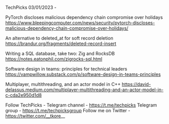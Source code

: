 TechPicks 03/01/2023 -

PyTorch discloses malicious dependency chain compromise over holidays
https://www.bleepingcomputer.com/news/security/pytorch-discloses-malicious-dependency-chain-compromise-over-holidays/

An alternative to deleted_at for soft record deletion
https://brandur.org/fragments/deleted-record-insert

Writing a SQL database, take two: Zig and RocksDB
https://notes.eatonphil.com/zigrocks-sql.html

Software design in teams: principles for technical leaders
https://vampwillow.substack.com/p/software-design-in-teams-principles

Multiplayer, multithreading, and an actor model in C++
https://david-delassus.medium.com/multiplayer-multithreading-and-an-actor-model-in-c-cda2e950d1d8

Follow TechPicks -
Telegram channel - https://t.me/techpicks
Telegram group - https://t.me/techpicksgroup
Follow me on Twitter - https://twitter.com/__tkore__